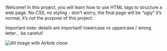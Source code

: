 Welcome!
In this project, you will learn how to use HTML tags to structure a web page. No CSS, no styling - don’t worry, the final page will be “ugly” it’s normal, it’s not the purpose of this project.

Important note: details are important! lowercase vs uppercase / wrong letter… be careful!


![Alt Image with Airbnb clone](holbertonschool-web_front_end/html_advanced/images/Website.png)
